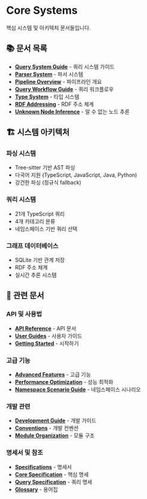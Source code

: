 # Core Systems

핵심 시스템 및 아키텍처 문서들입니다.

## 📚 문서 목록

- **[Query System Guide](./QUERY-SYSTEM-GUIDE.md)** - 쿼리 시스템 가이드
- **[Parser System](./PARSER_SYSTEM.md)** - 파서 시스템
- **[Pipeline Overview](./pipeline-overview.md)** - 파이프라인 개요
- **[Query Workflow Guide](./query-workflow-guide.md)** - 쿼리 워크플로우
- **[Type System](./type-system.md)** - 타입 시스템
- **[RDF Addressing](./rdf-addressing.md)** - RDF 주소 체계
- **[Unknown Node Inference](./unknown-node-inference.md)** - 알 수 없는 노드 추론

## 🏗️ 시스템 아키텍처

### 파싱 시스템
- Tree-sitter 기반 AST 파싱
- 다국어 지원 (TypeScript, JavaScript, Java, Python)
- 강건한 파싱 (정규식 fallback)

### 쿼리 시스템
- 21개 TypeScript 쿼리
- 4개 카테고리 분류
- 네임스페이스 기반 쿼리 선택

### 그래프 데이터베이스
- SQLite 기반 관계 저장
- RDF 주소 체계
- 실시간 추론 시스템

## 📖 관련 문서

### API 및 사용법
- **[API Reference](../03-api-reference/README.md)** - API 문서
- **[User Guides](../02-user-guides/README.md)** - 사용자 가이드
- **[Getting Started](../01-getting-started/README.md)** - 시작하기

### 고급 기능
- **[Advanced Features](../05-advanced-features/README.md)** - 고급 기능
- **[Performance Optimization](../05-advanced-features/PERFORMANCE-OPTIMIZATION.md)** - 성능 최적화
- **[Namespace Scenario Guide](../05-advanced-features/namespace-scenario-guide.md)** - 네임스페이스 시나리오

### 개발 관련
- **[Development Guide](../06-development/README.md)** - 개발 가이드
- **[Conventions](../06-development/CONVENTIONS.md)** - 개발 컨벤션
- **[Module Organization](../06-development/module-organization.md)** - 모듈 구조

### 명세서 및 참조
- **[Specifications](../07-specifications/README.md)** - 명세서
- **[Core Specification](../07-specifications/CORE-SPECIFICATION.md)** - 핵심 명세
- **[Query Specification](../07-specifications/QUERY-SPECIFICATION.md)** - 쿼리 명세
- **[Glossary](../08-reference/GLOSSARY.md)** - 용어집
